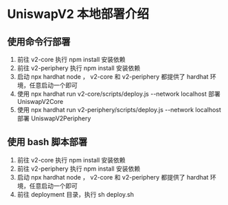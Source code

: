 # UniswapV2 本地部署介绍

## 使用命令行部署

1. 前往 v2-core 执行 npm install 安装依赖
2. 前往 v2-periphery 执行 npm install 安装依赖
3. 启动 npx hardhat node ， v2-core 和 v2-periphery 都提供了 hardhat 环境，任意启动一个即可
4. 使用 npx hardhat run v2-core/scripts/deploy.js --network localhost 部署 UniswapV2Core
5. 使用 npx hardhat run v2-periphery/scripts/deploy.js --network localhost 部署 UniswapV2Periphery

## 使用 bash 脚本部署

1. 前往 v2-core 执行 npm install 安装依赖
2. 前往 v2-periphery 执行 npm install 安装依赖
3. 启动 npx hardhat node ， v2-core 和 v2-periphery 都提供了 hardhat 环境，任意启动一个即可
4. 前往 deployment 目录，执行 sh deploy.sh
